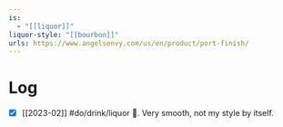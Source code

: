 ```yaml
---
is:
  - "[[liquor]]"
liquor-style: "[[bourbon]]"
urls: https://www.angelsenvy.com/us/en/product/port-finish/
---
```

# Log
- [x] [[2023-02]] #do/drink/liquor 🤞. Very smooth, not my style by itself.
